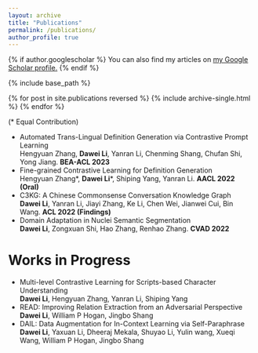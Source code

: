 ```yaml
---
layout: archive
title: "Publications"
permalink: /publications/
author_profile: true
---
```


{% if author.googlescholar %}
  You can also find my articles on <u><a href="{{author.googlescholar}}">my Google Scholar profile</a>.</u>
{% endif %}

{% include base_path %}

{% for post in site.publications reversed %}
  {% include archive-single.html %}
{% endfor %}

(* Equal Contribution)

* Automated Trans-Lingual Definition Generation via Contrastive Prompt Learning<br />
Hengyuan Zhang, **Dawei Li**, Yanran Li, Chenming Shang, Chufan Shi, Yong Jiang. **BEA-ACL 2023**
* Fine-grained Contrastive Learning for Definition Generation<br />
Hengyuan Zhang*, **Dawei Li**\*, Shiping Yang, Yanran Li. **AACL 2022 (Oral)**
* C3KG: A Chinese Commonsense Conversation Knowledge Graph<br />
**Dawei Li**, Yanran Li, Jiayi Zhang, Ke Li, Chen Wei, Jianwei Cui, Bin Wang. **ACL 2022 (Findings)**
* Domain Adaptation in Nuclei Semantic Segmentation<br />
**Dawei Li**, Zongxuan Shi, Hao Zhang, Renhao Zhang. **CVAD 2022**

Works in Progress
======

* Multi-level Contrastive Learning for Scripts-based Character Understanding<br />
**Dawei Li**, Hengyuan Zhang, Yanran Li, Shiping Yang
* READ: Improving Relation Extraction from an Adversarial Perspective<br />
**Dawei Li**, William P Hogan, Jingbo Shang
* DAIL: Data Augmentation for In-Context Learning via Self-Paraphrase<br />
**Dawei Li**, Yaxuan Li, Dheeraj Mekala, Shuyao Li, Yulin wang, Xueqi Wang, William P Hogan, Jingbo Shang